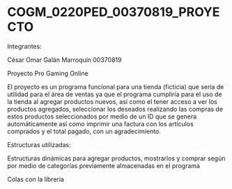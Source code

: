# COGM_0220PED_00370819_PROYECTO

Integrantes:

César Omar Galán Marroquín 00370819

Proyecto Pro Gaming Online

El proyecto es un programa funcional para una tienda (ficticia) que sería de utilidad para el 
área de ventas ya que el programa cumpliría para el uso de la tienda al agregar productos nuevos, 
así como el tener acceso a ver los productos agregados, seleccionar los deseados realizando 
las compras de estos productos seleccionados por medio de un ID que se genera automáticamente 
así como imprimir una factura con los artículos comprados y el total pagado, con un agradecimiento. 

Estructuras utilizadas:

Estructuras dinámicas para agregar productos, mostrarlos y comprar según por medio de categorías previamente almacenadas en el programa

Colas con la libreria <deque>
